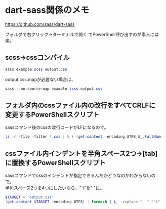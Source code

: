# dart-sass関係のメモ
https://github.com/sass/dart-sass

フォルダで右クリック→ターミナルで開く でPowerShell呼び出すのが素人には楽。

## scss→cssコンパイル

```PowerShell
sass example.scss output.css
```

output.css.mapが必要ない場合は、

```PowerShell
sass --no-source-map example.scss output.css
```

## フォルダ内のcssファイル内の改行をすべてCRLFに変更するPowerShellスクリプト

sassコマンド後のcssの改行コードがLFになるので。

```PowerShell
ls -r -file -filter *.css | % { (get-content -encoding UTF8 $_.FullName) -join "`r`n" | set-content -encoding UTF8 $_.FullName }
```

## cssファイル内インデントを半角スペース2つ→[tab]に置換するPowerShellスクリプト

sassコマンドでcssのインデントが指定できるんだかどうなのかわからないので。  
半角スペース2つを4つにしたいなら、"`t"を"    "に。

```PowerShell
$TARGET = "output.css"
(get-content $TARGET -encoding UTF8) | foreach { $_ -replace "  ","`t" } |  set-content $TARGET -encoding UTF8
```
